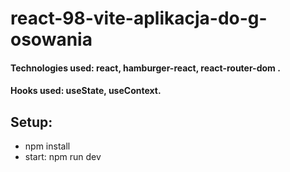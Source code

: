 # react-98-vite-aplikacja-do-g-osowania


#### Technologies used: react, hamburger-react, react-router-dom   .
#### Hooks used: useState, useContext.
## Setup:
* npm install
* start: npm run dev
